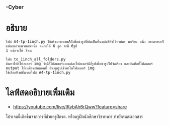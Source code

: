 ### -Cyber

 # อธิบาย
    ไฟล์ A4-tp-1inch.py ใช้สร้างกระดาษA4เพื่อนำรูปที่ตัดเป็นพื้นหลังสีฟ้าไว้ทำบัตร มาเรียง หนึ่ง กระดาษเอ4 แต่ละแถวแนวนอนหนึ่ง คนจะได้ 6 ลูก จะมี 6รูป 
    1 หน้าจะได้ 7คน

    ไฟล์ to_1inch_all_folders.py
    ค้นหาไฟล์โฟลเดอร์ img ว่ามีกี่โฟลเดอร์และแต่ละโฟลเดอร์มีกี่รูปเพื่อนำรูปไปจัดเรียง และบันทึกที่โฟลเดอร์ output ให้เหมือนกับตอนที่ อินพุตรูปเข้ามาในโฟลเดอร์ img
    ใช้เลือกฟังค์ชั่นจากไฟล์ A4-tp-1inch.py

 # ไลฟ์สดอธิบายเพิ่มเติม
  - https://youtube.com/live/IKybAh6rQww?feature=share

โปรเจคนี้เกิดขึ้นจากการที่ช่วยครูฝึกรด. หรือครูฝึกนักศึกษาวิชาทหาร ทำบัตรและเอกสาร